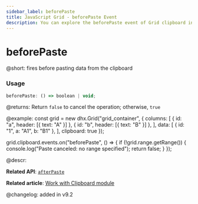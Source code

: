 ```yaml
---
sidebar_label: beforePaste
title: JavaScript Grid - beforePaste Event 
description: You can explore the beforePaste event of Grid clipboard in the documentation of the DHTMLX JavaScript UI library. Browse developer guides and API reference, try out code examples and live demos, and download a free 30-day evaluation version of DHTMLX Suite.
---
```


# beforePaste

@short: fires before pasting data from the clipboard

### Usage

~~~jsx
beforePaste: () => boolean | void;
~~~

@returns:
Return `false` to cancel the operation; otherwise, `true`

@example:
const grid = new dhx.Grid("grid_container", {
    columns: [
        { id: "a", header: [{ text: "A" }] },
        { id: "b", header: [{ text: "B" }] },
    ],
    data: [
        { id: "1", a: "A1", b: "B1" },
    ],
    clipboard: true
});

grid.clipboard.events.on("beforePaste", () => {
    if (!grid.range.getRange()) {
        console.log("Paste canceled: no range specified");
        return false;
    }
});

@descr:

**Related API**: [`afterPaste`](grid/api/clipboard/afterpaste_event.md)

**Related article**: [Work with Clipboard module](grid/usage_clipboard.md)

@changelog:
added in v9.2